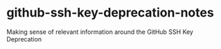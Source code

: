 # github-ssh-key-deprecation-notes
Making sense of relevant information around the GitHub SSH Key Deprecation 
